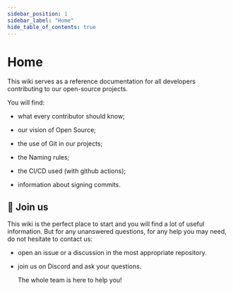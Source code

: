 ```yaml
---
sidebar_position: 1
sidebar_label: "Home"
hide_table_of_contents: true
---
```


# Home

This wiki serves as a reference documentation for all developers contributing to our open-source projects.

You will find:

- what every contributor should know;

- our vision of Open Source;

- the use of Git in our projects;

- the Naming rules;

- the CI/CD used (with github actions);

- information about signing commits.

## 🤗 Join us

This wiki is the perfect place to start and you will find a lot of useful information. But for any unanswered questions, for any help you may need, do not hesitate to contact us:

- open an issue or a discussion in the most appropriate repository.
- join us on Discord and ask your questions.

  The whole team is here to help you!
